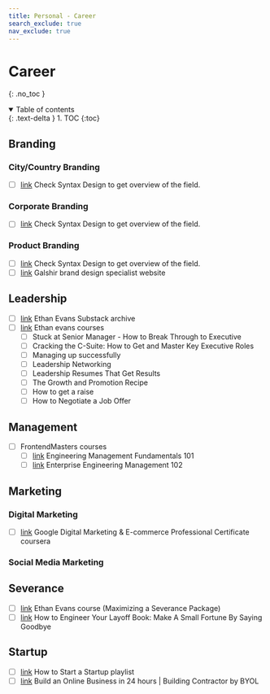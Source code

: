 ```yaml
---
title: Personal - Career
search_exclude: true
nav_exclude: true
---
```


<!-- prettier-ignore-start -->
# Career
{: .no_toc }

<details open markdown="block">
  <summary>
    Table of contents
  </summary>
  {: .text-delta }
1. TOC
{:toc}
</details>

<!-- prettier-ignore-end -->

## Branding

### City/Country Branding

-   [ ] [link](https://www.syntaxdesign.com/expertise) Check Syntax Design to get overview of the field.

### Corporate Branding

-   [ ] [link](https://www.syntaxdesign.com/expertise) Check Syntax Design to get overview of the field.

### Product Branding

-   [ ] [link](https://www.syntaxdesign.com/expertise) Check Syntax Design to get overview of the field.
-   [ ] [link](https://galshir.com/) Galshir brand design specialist website

## Leadership

-   [ ] [link](https://levelupwithethanevans.substack.com/archive) Ethan Evans Substack archive
-   [ ] [link](https://ethan-evans.mykajabi.com/) Ethan evans courses
    -   [ ] Stuck at Senior Manager - How to Break Through to Executive
    -   [ ] Cracking the C-Suite: How to Get and Master Key Executive Roles
    -   [ ] Managing up successfully
    -   [ ] Leadership Networking
    -   [ ] Leadership Resumes That Get Results
    -   [ ] The Growth and Promotion Recipe
    -   [ ] How to get a raise
    -   [ ] How to Negotiate a Job Offer

## Management

-   [ ] FrontendMasters courses
    -   [ ] [link](https://frontendmasters.com/courses/intro-management/) Engineering Management Fundamentals 101
    -   [ ] [link](https://frontendmasters.com/courses/engineering-management/) Enterprise Engineering Management 102

## Marketing

### Digital Marketing

-   [ ] [link](https://www.coursera.org/google-certificates/digital-marketing-certificate) Google Digital Marketing & E-commerce Professional Certificate coursera

### Social Media Marketing

## Severance

-   [ ] [link](https://ethan-evans.mykajabi.com/) Ethan Evans course (Maximizing a Severance Package)
-   [ ] [link](https://www.financialsamurai.com/how-to-engineer-your-layoff-make-a-small-fortune-by-saying-goodbye/) How to Engineer Your Layoff Book: Make A Small Fortune By Saying Goodbye

## Startup

-   [ ] [link](https://www.youtube.com/playlist?list=PL5q_lef6zVkaTY_cT1k7qFNF2TidHCe-1) How to Start a Startup playlist
-   [ ] [link](https://bringyourownlaptop.com/courses/24-hour-business-building-contractor) Build an Online Business in 24 hours \| Building Contractor by BYOL
